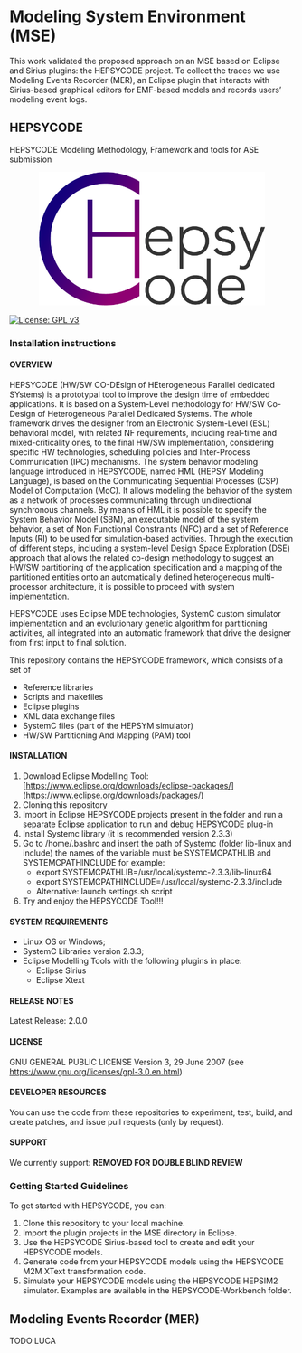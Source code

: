 # Modeling System Environment (MSE)

This work validated the proposed approach on an MSE based on Eclipse and Sirius plugins: the HEPSYCODE project. To collect the traces we use Modeling Events Recorder (MER), an Eclipse plugin that interacts with Sirius-based graphical editors for EMF-based models and records users’ modeling event logs.

## HEPSYCODE
HEPSYCODE Modeling Methodology, Framework and tools for ASE submission

<p align="center">
<img src="img/logo.png" width="400" height="236">
</p>

[![License: GPL v3](https://img.shields.io/badge/License-GPLv3-blue.svg)](https://www.gnu.org/licenses/gpl-3.0)

### Installation instructions

#### OVERVIEW
HEPSYCODE (HW/SW CO-DEsign of HEterogeneous Parallel dedicated SYstems) is a prototypal tool to improve the design time of embedded applications. It is based on a System-Level methodology for HW/SW Co-Design of Heterogeneous Parallel Dedicated Systems. The whole framework drives the designer from an Electronic System-Level (ESL) behavioral model, with related NF requirements, including real-time and mixed-criticality ones, to the final HW/SW implementation, considering specific HW technologies, scheduling policies and Inter-Process Communication (IPC) mechanisms. The system behavior modeling language introduced in HEPSYCODE, named HML (HEPSY Modeling Language), is based on the Communicating Sequential Processes (CSP) Model of Computation (MoC). It allows modeling the behavior of the system as a network of processes communicating through unidirectional synchronous channels. By means of HML it is possible to specify the System Behavior Model (SBM), an executable model of the system behavior, a set of Non Functional Constraints (NFC) and a set of Reference Inputs (RI) to be used for simulation-based activities. Through the execution of different steps, including a system-level Design Space Exploration (DSE) approach that allows the related co-design methodology to suggest an HW/SW partitioning of the application specification and a mapping of the partitioned entities onto an automatically defined heterogeneous multi-processor architecture, it is possible to proceed with system implementation.

HEPSYCODE uses Eclipse MDE technologies, SystemC custom simulator implementation and an evolutionary genetic algorithm for partitioning activities, all integrated into an automatic framework that drive the designer from first input to final solution.

This repository contains the HEPSYCODE framework, which consists of a set of

- Reference libraries
- Scripts and makefiles
- Eclipse plugins 
- XML data exchange files
- SystemC files (part of the HEPSYM simulator)
- HW/SW Partitioning And Mapping (PAM) tool
 
#### INSTALLATION
 1. Download Eclipse Modelling Tool: [https://www.eclipse.org/downloads/eclipse-packages/](https://www.eclipse.org/downloads/packages/)
 2. Cloning this repository
 3. Import in Eclipse HEPSYCODE projects present in the folder and run a separate Eclipse application to run and debug HEPSYCODE plug-in
 4. Install Systemc library (it is recommended version 2.3.3)
 5. Go to /home/.bashrc and insert the path of Systemc (folder lib-linux and include) the names of the variable must be SYSTEMCPATHLIB and SYSTEMCPATHINCLUDE for example:
    - export SYSTEMCPATHLIB=/usr/local/systemc-2.3.3/lib-linux64
    - export SYSTEMCPATHINCLUDE=/usr/local/systemc-2.3.3/include
    - Alternative: launch settings.sh script
 6. Try and enjoy the HEPSYCODE Tool!!!

#### SYSTEM REQUIREMENTS
 - Linux OS or Windows;
 - SystemC Libraries version 2.3.3;
 - Eclipse Modelling Tools with the following plugins in place: 
   - Eclipse Sirius
   - Eclipse Xtext

#### RELEASE NOTES
Latest Release: 2.0.0
 
#### LICENSE
GNU GENERAL PUBLIC LICENSE Version 3, 29 June 2007 (see https://www.gnu.org/licenses/gpl-3.0.en.html)
 
#### DEVELOPER RESOURCES
You can use the code from these repositories to experiment, test, build, and create patches, and issue pull requests (only by request).
 
#### SUPPORT
We currently support: **REMOVED FOR DOUBLE BLIND REVIEW**
 
### Getting Started Guidelines
To get started with HEPSYCODE, you can:

 1. Clone this repository to your local machine.
 2. Import the plugin projects in the MSE directory in Eclipse.
 3. Use the HEPSYCODE Sirius-based tool to create and edit your HEPSYCODE models.
 4. Generate code from your HEPSYCODE models using the HEPSYCODE M2M XText transformation code.
 5. Simulate your HEPSYCODE models using the HEPSYCODE HEPSIM2 simulator. Examples are available in the HEPSYCODE-Workbench folder.

## Modeling Events Recorder (MER)

TODO LUCA

